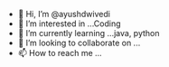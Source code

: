 - 👋 Hi, I’m @ayushdwivedi
- 👀 I’m interested in ...Coding
- 🌱 I’m currently learning ...java, python
- 💞️ I’m looking to collaborate on ...
- 📫 How to reach me ...

<!---
ayushdwivedi099/ayushdwivedi099 is a ✨ special ✨ repository because its `README.md` (this file) appears on your GitHub profile.
You can click the Preview link to take a look at your changes.
--->
